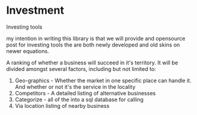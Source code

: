 # Investment
Investing tools

my intention in writing this library is that we will provide and opensource post for investing tools the are both newly developed and old skins on newer equations.

A ranking of whether a business will succeed in it's territory.  It will be divided amongst  several factors, including but not limited to: 
1.   Geo-graphics -  Whether the market in one specific place can handle it.  And whether or not it's the service in the locality
2.   Competitors - A detailed listing of alternative businesses 
3.   Categorize - all of the into a sql database for calling 
4.   Via location listing of nearby business  


